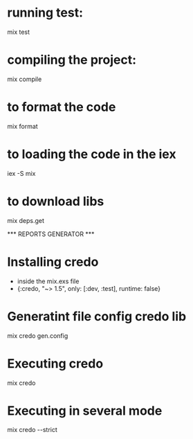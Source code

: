 # running test:
mix test

# compiling the project:
mix compile

# to format the code
mix format

# to loading the code in the iex
iex -S mix

# to download libs
mix deps.get

*** REPORTS GENERATOR ***

# Installing credo
- inside the mix.exs file
- {:credo, "~> 1.5", only: [:dev, :test], runtime: false}

# Generatint file config credo lib
mix credo gen.config

# Executing credo
mix credo

# Executing in several mode
mix credo --strict